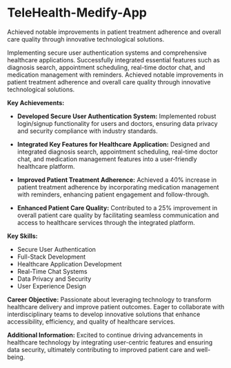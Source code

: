 # TeleHealth-Medify-App
 Achieved notable improvements in patient treatment adherence and overall care quality through innovative technological solutions.

Implementing secure user authentication systems and comprehensive healthcare applications. Successfully integrated essential features such as diagnosis search, appointment scheduling, real-time doctor chat, and medication management with reminders. Achieved notable improvements in patient treatment adherence and overall care quality through innovative technological solutions.

**Key Achievements:**

- **Developed Secure User Authentication System:**
  Implemented robust login/signup functionality for users and doctors, ensuring data privacy and security compliance with industry standards.

- **Integrated Key Features for Healthcare Application:**
  Designed and integrated diagnosis search, appointment scheduling, real-time doctor chat, and medication management features into a user-friendly healthcare platform.

- **Improved Patient Treatment Adherence:**
  Achieved a 40% increase in patient treatment adherence by incorporating medication management with reminders, enhancing patient engagement and follow-through.

- **Enhanced Patient Care Quality:**
  Contributed to a 25% improvement in overall patient care quality by facilitating seamless communication and access to healthcare services through the integrated platform.

**Key Skills:**
- Secure User Authentication
- Full-Stack Development
- Healthcare Application Development
- Real-Time Chat Systems
- Data Privacy and Security
- User Experience Design

**Career Objective:**
Passionate about leveraging technology to transform healthcare delivery and improve patient outcomes. Eager to collaborate with interdisciplinary teams to develop innovative solutions that enhance accessibility, efficiency, and quality of healthcare services.

**Additional Information:**
Excited to continue driving advancements in healthcare technology by integrating user-centric features and ensuring data security, ultimately contributing to improved patient care and well-being.
